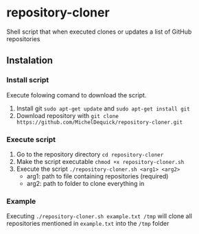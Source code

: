 # repository-cloner
Shell script that when executed clones or updates a list of GitHub repositories

## Instalation
### Install script
Execute folowing comand to download the script.
1. Install git `sudo apt-get update` and `sudo apt-get install git`
2. Download repository with `git clone https://github.com/MichelDequick/repository-cloner.git`

### Execute script
1. Go to the repository directory `cd repository-cloner`
2. Make the script executable `chmod +x repository-cloner.sh`
3. Execute the script `./repository-cloner.sh <arg1> <arg2>`
    * arg1: path to file containing repositories (required)
    * arg2: path to folder to clone everything in

### Example
Executing `./repository-cloner.sh example.txt /tmp` will clone all repositories mentioned in `example.txt` into the `/tmp` folder
